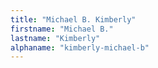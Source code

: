 ```yaml
---
title: "Michael B. Kimberly"
firstname: "Michael B."
lastname: "Kimberly"
alphaname: "kimberly-michael-b"
---
```

